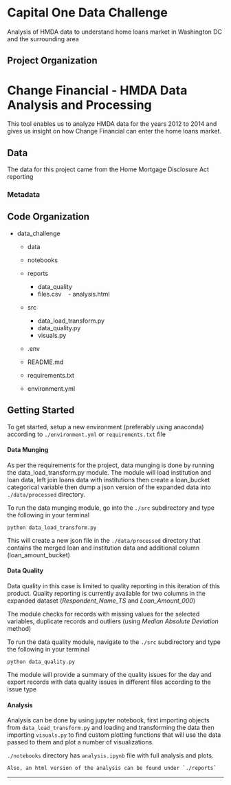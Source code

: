 Capital One Data Challenge
==============================

Analysis of HMDA data to understand home loans market in Washington DC and the surrounding area

Project Organization
------------

# Change Financial - HMDA Data Analysis and Processing

This tool enables us to analyze HMDA data for the years 2012 to 2014 and gives us insight on how Change Financial can enter the home loans market.

## Data

The data for this project came from the Home Mortgage Disclosure Act reporting 

### Metadata



## Code Organization


+ data_challenge
    - data           
    - notebooks         
    - reports
        - data_quality
        - files.csv
        - analysis.html 
    
    - src
        - data_load_transform.py
        - data_quality.py
        - visuals.py
    - .env
    - README.md
    - requirements.txt
    - environment.yml
    
## Getting Started


   To get started, setup a new environment (preferably using anaconda) according to `./environment.yml` or `requirements.txt` file


#### Data Munging


   As per the requirements for the project, data munging is done by running the data_load_transform.py module. The module will load institution and loan data, left join loans data with institutions then create a loan_bucket categorical variable then dump a json version of the expanded data into `./data/processed` directory. 
    
   To run the data munging module, go into the `./src` subdirectory and type the following in your terminal
    
   ``` python data_load_transform.py ```
    
   This will create a new json file in the `./data/processed` directory that contains the merged loan and institution data and additional column (loan_amount_bucket)


#### Data Quality


   Data quality in this case is limited to quality reporting in this iteration of this product. Quality reporting is currently available for two columns in the expanded dataset (_Respondent_Name_TS_ and _Loan_Amount_000_)
   
   The module checks for records with missing values for the selected variables, duplicate records and outliers (using _Median Absolute Deviation_ method)

   To run the data quality module, navigate to the `./src` subdirectory and type the following in your terminal

   ``` python data_quality.py ```

   The module will provide a summary of the quality issues for the day and export records with data quality issues in different files according to the issue type

#### Analysis


   Analysis can be done by using jupyter notebook, first importing objects from `data_load_transform.py` and loading and transforming the data then importing `visuals.py` to find custom plotting functions that will use the data passed to them and plot a number of visualizations.

   `./notebooks` directory has `analysis.ipynb` file with full analysis and plots. 
 
    Also, an html version of the analysis can be found under `./reports`

--------

